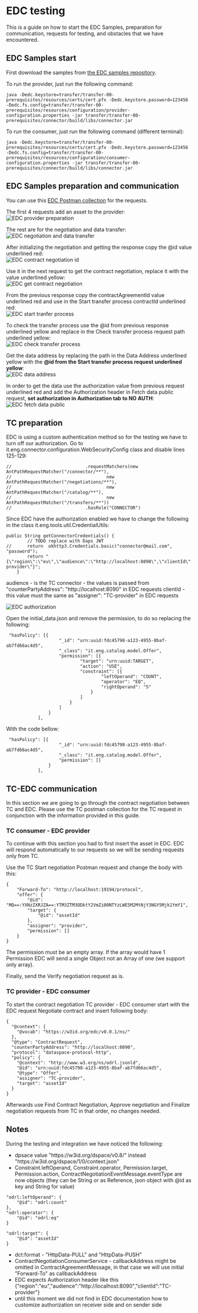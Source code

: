 # EDC testing

This is a guide on how to start the EDC Samples, preparation for communication, requests for testing, and obstacles that we have encountered.

## EDC Samples start

First download the samples from [the EDC samples repository](https://github.com/eclipse-edc/Samples/tree/main).

To run the provider, just run the following command:

```
java -Dedc.keystore=transfer/transfer-00-prerequisites/resources/certs/cert.pfx -Dedc.keystore.password=123456 -Dedc.fs.config=transfer/transfer-00-prerequisites/resources/configuration/provider-configuration.properties -jar transfer/transfer-00-prerequisites/connector/build/libs/connector.jar
```

To run the consumer, just run the following command (different terminal):

```
java -Dedc.keystore=transfer/transfer-00-prerequisites/resources/certs/cert.pfx -Dedc.keystore.password=123456 -Dedc.fs.config=transfer/transfer-00-prerequisites/resources/configuration/consumer-configuration.properties -jar transfer/transfer-00-prerequisites/connector/build/libs/connector.jar
```

## EDC Samples preparation and communication

You can use this [EDC Postman collection](edc-sample.postman_collection.json) for the requests.

The first 4 requests add an asset to the provider:<br/>
![EDC provider preparation](edc-provider-preparation.png)

The rest are for the negotiation and data transfer:<br/>
![EDC negotiation and data transfer](edc-negotiation-and-data-transfer.png)

After initializing the negotiation and getting the response copy the @id value underlined red:<br/>
![EDC contract negotiation id](edc-contract-negotiation-id.png)

Use it in the next request to get the contract negotiation, replace it with the value underlined yellow:<br/>
![EDC get contract negotiation](edc-get-contract-negotiation.png)

From the previous response copy the contractAgreementId value underlined red and use in the Start transfer process contractId underlined red:<br/>
![EDC start tranfer process](edc-start-tranfer-process.png)

To check the transfer process use the @id from previous response underlined yellow and replace in the Check transfer process request path underlined yellow:<br/>
![EDC check transfer process](edc-check-transfer-process.png)

Get the data address by replacing the path in the Data Address underlined yellow with the **@id from the Start transfer process request underlined yellow**:<br/>
![EDC data address](edc-data-address.png)

In order to get the data use the authorization value from previous request underlined red and add the Authorization header in Fetch data public request, **set authorization in Authorization tab to NO AUTH**:<br/>
![EDC fetch data public](edc-fetch-data-public.png)

## TC preparation

EDC is using a custom authentication method so for the testing we have to turn off our authorization. Go to it.eng.connector.configuration.WebSecurityConfig class and disable lines 125-129:

```
//                            .requestMatchers(new AntPathRequestMatcher("/connector/**"),
//                                    new AntPathRequestMatcher("/negotiations/**"),
//                                    new AntPathRequestMatcher("/catalog/**"),
//                                    new AntPathRequestMatcher("/transfers/**"))
//                            .hasRole("CONNECTOR")
```

Since EDC have the authorization enabled we have to change the following in the class it.eng.tools.util.CredentialUtils:

```
public String getConnectorCredentials() {
		// TODO replace with Daps JWT
//		return  okhttp3.Credentials.basic("connector@mail.com", "password");
		return "{\"region\":\"eu\",\"audience\":\"http://localhost:8090\",\"clientId\":\"TC-provider\"}";
	}
```

audience - is the TC connector - the values is passed from  "counterPartyAddress": "http&#65279;://localhost:8090" in EDC requests
clientId - this value must the same as "assigner": "TC-provider" in EDC requests <br/>

![EDC authorization](edc-authorization.png)


Open the initial_data.json and remove the permission, to do so replacing the following:

```
 "hasPolicy": [{
                    "_id": "urn:uuid:fdc45798-a123-4955-8baf-ab7fd66ac4d5",
                    "_class": "it.eng.catalog.model.Offer",
                    "permission": [{
							"target": "urn:uuid:TARGET",
                            "action": "USE",
                            "constraint": [{
                                    "leftOperand": "COUNT",
                                    "operator": "EQ",
                                    "rightOperand": "5"
                                }
                            ]
                        }
                    ]
                }
            ],
```

With the code bellow:

```
 "hasPolicy": [{
                    "_id": "urn:uuid:fdc45798-a123-4955-8baf-ab7fd66ac4d5",
                    "_class": "it.eng.catalog.model.Offer",
                    "permission": []
                }
            ],
```


## TC-EDC communication

In this section we are going to go through the contract negotiation between TC and EDC. Please use the TC postman collection for the TC request in conjunction with the information provided in this guide.

### TC consumer - EDC provider

To continue with this section you had to first insert the asset in EDC. EDC will respond automatically to our requests so we will be sending requests only from TC.

Use the TC Start negotiation Postman request and change the body with this:

```
{
    "Forward-To": "http://localhost:19194/protocol",
    "offer": {
        "@id": "MQ==:YXNzZXRJZA==:YTM3ZTM3ODktY2VmZi00NTYzLWE5M2MtNjY3NGY5Mjk1YmY1",
        "target": {
            "@id": "assetId"
        },
        "assigner": "provider",
        "permission": []
    }
}
```

The permission must be an empty array. If the array would have 1 Permission EDC will send a single Object not an Array of one (we support only array).

Finally, send the Verify negotiation request as is.

### TC provider - EDC consumer

To start the contract negotiation TC provider - EDC consumer start with the EDC request Negotiate contract and insert following body:

```
{
  "@context": {
    "@vocab": "https://w3id.org/edc/v0.0.1/ns/"
  },
  "@type": "ContractRequest",
  "counterPartyAddress": "http://localhost:8090",
  "protocol": "dataspace-protocol-http",
  "policy": {
    "@context": "http://www.w3.org/ns/odrl.jsonld",
    "@id": "urn:uuid:fdc45798-a123-4955-8baf-ab7fd66ac4d5",
    "@type": "Offer",
    "assigner": "TC-provider",
    "target": "assetId"
  }
}
```

Afterwards use Find Contract Negotiation, Approve negotiation and Finalize negotiation requests from TC in that order, no changes needed.

## Notes

During the testing and integration we have noticed the following:

- dpsace value "https&#65279;://w3id.org/dspace/v0.8/" instead "https&#65279;://w3id.org/dspace/1/0/context.json"
- Constraint.leftOperand, Constraint.operator, Permission.target, Permission.action, ContractNegotiationEventMessage.eventType are now objects
(they can be String or as Reference, json object with @id as key and String for value)
 
```
"odrl:leftOperand": {
	"@id": "odrl:count"
},
"odrl:operator": {
	"@id": "odrl:eq"
}
 
"odrl:target": {
	"@id": "assetId"
}
```

- dct:format - "HttpData-PULL" and "HttpData-PUSH"
- ContractNegotiationConsumerService - callbackAddress might be omitted in ContractAgreementMessage, in that case we will use initial "Forward-To" as callbackAddress
- EDC expects Authorization header like this {\"region\":\"eu\",\"audience\":\"http://localhost:8090\",\"clientId\":\"TC-provider\"}
- until this moment we did not find in EDC documentation how to customize authorization on receiver side and on sender side